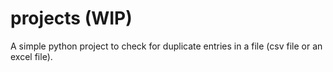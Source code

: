 # projects (WIP)
A simple python project to check for duplicate entries in a file (csv file or an excel file).
